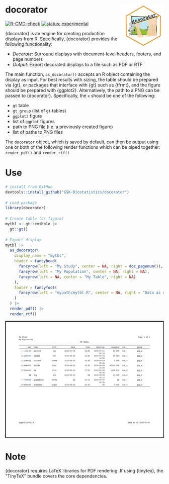 # docorator <a href='https://gsk-biostatistics.github.io/docorator/'><img src="man/figures/docorator_hex.png" align="right" alt = "docorator logo" style="height:139px;"/></a>


<!-- badges: start -->
[![R-CMD-check](https://github.com/GSK-Biostatistics/docorator/actions/workflows/R-CMD-check.yml/badge.svg)](https://github.com/GSK-Biostatistics/docorator/actions/workflows/R-CMD-check.yml) 
[![status:
experimental](https://github.com/GIScience/badges/raw/master/status/experimental.svg)](https://github.com/GIScience/badges#experimental)
<!-- badges: end -->

{docorator} is an engine for creating production displays from R. Specifically, {docorator} provides the following functionality:

- *Decorate*: Surround displays with document-level headers, footers, and page numbers
- *Output*: Export decorated displays to a file such as PDF or RTF

The main function, `as_docorator()` accepts an R object containing the display
as input. For best results with sizing, the table should be prepared via {gt},
or packages that interface with {gt} such as {tfrmt}, and the figure should be
prepared with {ggplot2}. Alternatively, the path to a PNG can be passed to
{docorator}. Specifically, the `x` should be one of the following:

  - `gt` table
  - `gt_group` (list of `gt` tables)
  - `ggplot2` figure
  - list of `ggplot` figures
  - path to PNG file (i.e. a previously created figure)
  - list of paths to PNG files

The `docorator` object, which is saved by default, can then be output using one
or both of the following render functions which can be piped together: `render_pdf()` and `render_rtf()`

# Use

```r
# install from GitHub
devtools::install_github("GSK-Biostatistics/docorator")

# Load package
library(docorator) 

# Create table (or figure)
mytbl <- gt::exibble |> 
  gt::gt()

# Export display   
mytbl |> 
  as_docorator( 
    display_name = "mytbl",
    header = fancyhead(
      fancyrow(left = "My Study", center = NA, right = doc_pagenum()),
      fancyrow(left = "My Population", center = NA, right = NA),
      fancyrow(left = NA, center = "My Table", right = NA)
    ),
    footer = fancyfoot(
      fancyrow(left = "mypath/mytbl.R", center = NA, right = "Data as of 2025-01-01")
    ) 
  ) |> 
  render_pdf() |>
  render_rtf()
```

<img src="man/figures/doc_example.png" alt = "document example" width="700px"/>


# Note

{docorator} requires LaTeX libraries for PDF rendering. If using {tinytex}, the "TinyTeX" bundle covers the core dependencies. 
